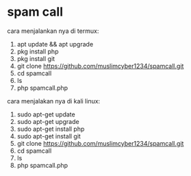 # spam call

cara menjalankan nya di termux:

1. apt update && apt upgrade 
2. pkg install php 
3. pkg install git
4. git clone https://github.com/muslimcyber1234/spamcall.git
5. cd spamcall 
6. ls
7. php spamcall.php



cara menjalakan nya di kali linux:

1. sudo apt-get update
2. sudo apt-get upgrade
3. sudo apt-get install php
4. sudo apt-get install git
5. git clone https://github.com/muslimcyber1234/spamcall.git
6. cd spamcall
7. ls
8. php spamcall.php
